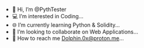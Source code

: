 - 👋 Hi, I’m @PythTester
- 💻 I’m interested in Coding...
- 🌐 I’m currently learning Python & Solidity...
- 👀 I’m looking to collaborate on Web Applications...
- 📧 How to reach me Dolphin.0x@proton.me...

<!---
PythTester/PythTester is a ✨ special ✨ repository because its `README.md` (this file) appears on your GitHub profile.
You can click the Preview link to take a look at your changes.
--->
